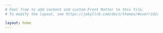 ```yaml
---
# Feel free to add content and custom Front Matter to this file.
# To modify the layout, see https://jekyllrb.com/docs/themes/#overriding-theme-defaults

layout: home
---
```

<div id="galleria"></div>

<script src="https://ajax.googleapis.com/ajax/libs/jquery/2.1.1/jquery.min.js"></script>
<script src="https://maxcdn.bootstrapcdn.com/bootstrap/3.3.7/js/bootstrap.min.js" integrity="sha384-Tc5IQib027qvyjSMfHjOMaLkfuWVxZxUPnCJA7l2mCWNIpG9mGCD8wGNIcPD7Txa"
    crossorigin="anonymous"></script>
<script src="/assets/js/galleria-1.4.2.min.js"></script>

<script>
  var imageLocation = '/assets/photos/architecture-reflections/';
  var thumbLocation = imageLocation + 'thumb-ar/';
  var bigLocation = imageLocation;
  var imagePrefix = 'ar';
  var totalImages = 60;
  
  var data = [];
  var titles = [
    '2006 Atlanta 174',
    '2006 Boston 015',
    '2007 NYC 029',
    '2007 NYC 279',
    '2007 NYC 290',
    '2007 Philadelphia 089',
    '2007 Philadelphia 184',
    '2008 Dallas 27',
    '2011 Bethlehem 54',
    '2012 Beijing 0156',
    '2012 Beijing 1304',
    '2012 Beijing 2532',
    '2012 Beijing 2562',
    '2012 Beijing 2581',
    '2012 Beijing 2602',
    '2012 Hong Kong 093',
    '2012 Hong Kong 108',
    '2012 Hong Kong 267',
    '2012 Hong Kong 273',
    '2012 Hong Kong 290',
    '2012 Hong Kong 299',
    '2012 Shanghai 0200',
    '2012 Shanghai 0415',
    '2012 Shanghai 0433',
    '2012 Shanghai 0541',
    '2012 Shanghai 0797',
    '2012 Shanghai 0933',
    '2012 Shanghai 1181',
    '2012 Shanghai 1427',
    '2012 Shanghai 1581',
    '2012 Shanghai 1598',
    '2012 Shanghai 1624',
    '2012 Shanghai 2136',
    '2012 Shanghai 2389',
    '2012 Shanghai 2414',
    '2012 Shanghai 2427',
    '2012 Shanghai 2454',
    '2012 Shanghai 3043',
    '2012 Shanghai 3063',
    '2012 Shanghai 3202',
    '2012 Shanghai 3236',
    '2012 Shanghai 3277',
    '2012 Shenzhen 329',
    '2012 Shenzhen 418',
    '2012 Shenzhen 453',
    '2012 XiAn 1151',
    '2012 XiAn 1164',
    '2012 XiAn 1176',
    '2012 XiAn 1270',
    '2013 Anchorage 118',
    '2013 Anchorage 202',
    '2013 Beijing 0218',
    '2013 Portland 085',
    '2013 Portland 150',
    '2013 San Diego 047',
    '2013 San Diego 058',
    '2013 Seattle 785',
    '2013 Vancouver 169',
    '2013 Vancouver 176',
    '2013 Vancouver 339'
  ];

  for (var i = totalImages; i >= 1; i--) {
    data.push({
      image : imageLocation + imagePrefix + i + '.jpg',
      thumb : thumbLocation + imagePrefix + i + '.jpg',
      big : imageLocation + imagePrefix + i + '.jpg',
      title: titles[i - 1],
      description: 'none'
    });
  }

  // Load the custom theme
  Galleria.loadTheme('/assets/js/galleria/galleria.portfolio.js');
  // Configure Galleria
  Galleria.configure({
    showInfo: true
  });
  // Initialize Galleria
  Galleria.run('#galleria', {
    dataSource: data
  });
</script>